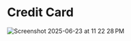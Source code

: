 # Credit Card

![Screenshot 2025-06-23 at 11 22 28 PM](https://github.com/user-attachments/assets/1537c5dd-42e8-4cb1-a15a-701970a68280)
